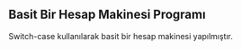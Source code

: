 ## Basit Bir Hesap Makinesi Programı

Switch-case kullanılarak basit bir hesap makinesi yapılmıştır. 

